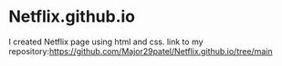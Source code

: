 # Netflix.github.io
I created Netflix page using html and css. link to my repository:https://github.com/Major29patel/Netflix.github.io/tree/main
